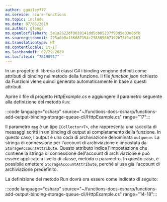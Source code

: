 ```yaml
---
author: ggailey777
ms.service: azure-functions
ms.topic: include
ms.date: 07/05/2019
ms.author: glenga
ms.openlocfilehash: 5e1a2622df0038141dd5cb05237f93d5e33e0bfb
ms.sourcegitcommit: 225a0b8a186687154c238305607192b75f1a8163
ms.translationtype: HT
ms.contentlocale: it-IT
ms.lasthandoff: 02/29/2020
ms.locfileid: "78190917"
---
```

In un progetto di libreria di classi C# i binding vengono definiti come attributi di binding nel metodo della funzione. Il file *function.json* richiesto da Funzioni viene quindi generato automaticamente in base a questi attributi.

Aprire il file di progetto *HttpExample.cs* e aggiungere il parametro seguente alla definizione del metodo `Run`:

:::code language="csharp" source="~/functions-docs-csharp/functions-add-output-binding-storage-queue-cli/HttpExample.cs" range="17":::

Il parametro `msg` è un tipo `ICollector<T>`, che rappresenta una raccolta di messaggi scritti in un binding di output al completamento della funzione. In questo caso, l'output è una coda di archiviazione denominata `outqueue`. La stringa di connessione per l'account di archiviazione è impostata da `StorageAccountAttribute`. Questo attributo indica l'impostazione che contiene la stringa di connessione dell'account di archiviazione e può essere applicato a livello di classe, metodo o parametro. In questo caso, è possibile omettere `StorageAccountAttribute`, perché si usa già l'account di archiviazione predefinito.

La definizione del metodo Run dovrà ora essere come indicato di seguito:  

:::code language="csharp" source="~/functions-docs-csharp/functions-add-output-binding-storage-queue-cli/HttpExample.cs" range="14-18":::
